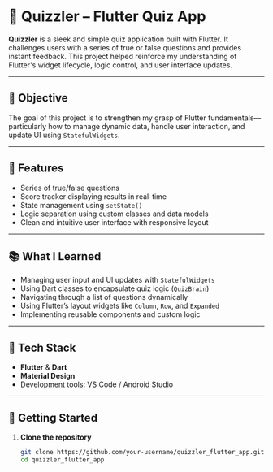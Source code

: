 # 🧠 Quizzler – Flutter Quiz App

**Quizzler** is a sleek and simple quiz application built with Flutter. It challenges users with a series of true or false questions and provides instant feedback. This project helped reinforce my understanding of Flutter's widget lifecycle, logic control, and user interface updates.

---

## 🎯 Objective

The goal of this project is to strengthen my grasp of Flutter fundamentals—particularly how to manage dynamic data, handle user interaction, and update UI using `StatefulWidgets`.

---

## 📱 Features

- Series of true/false questions
- Score tracker displaying results in real-time
- State management using `setState()`
- Logic separation using custom classes and data models
- Clean and intuitive user interface with responsive layout

---

## 📚 What I Learned

- Managing user input and UI updates with `StatefulWidgets`
- Using Dart classes to encapsulate quiz logic (`QuizBrain`)
- Navigating through a list of questions dynamically
- Using Flutter’s layout widgets like `Column`, `Row`, and `Expanded`
- Implementing reusable components and custom logic

---

## 🧪 Tech Stack

- **Flutter** & **Dart**
- **Material Design**
- Development tools: VS Code / Android Studio

---

## 🚀 Getting Started

1. **Clone the repository**

   ```bash
   git clone https://github.com/your-username/quizzler_flutter_app.git
   cd quizzler_flutter_app

